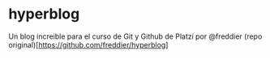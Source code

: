 # hyperblog
Un blog increible para el curso de Git y Github de Platzi por @freddier
(repo original)[https://github.com/freddier/hyperblog]

